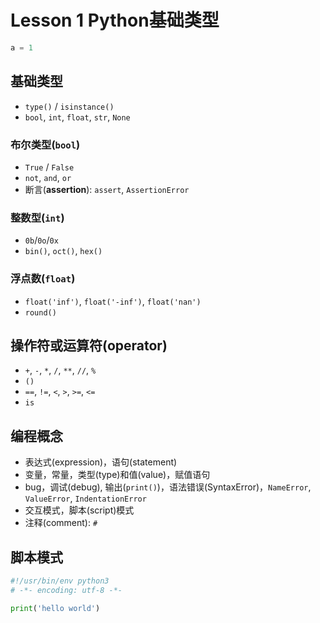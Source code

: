 # Lesson 1 Python基础类型

```python
a = 1
```

## 基础类型

- `type()` / `isinstance()`
- `bool`, `int`, `float`, `str`, `None`

### 布尔类型(`bool`)

- `True` / `False`
- `not`, `and`, `or`
- 断言(**assertion**): `assert`, `AssertionError`

### 整数型(`int`)

- `0b`/`0o`/`0x`
- `bin()`, `oct()`, `hex()`

### 浮点数(`float`)

- `float('inf')`, `float('-inf')`, `float('nan')`
- `round()`

## 操作符或运算符(operator)

- `+`, `-`, `*`, `/`, `**`, `//`, `%`
- `()`
- `==`, `!=`, `<`, `>`, `>=`, `<=`
- `is`

## 编程概念

- 表达式(expression)，语句(statement)
- 变量，常量，类型(type)和值(value)，赋值语句
- bug，调试(debug), 输出(`print()`)，语法错误(SyntaxError)，`NameError`, `ValueError`, `IndentationError`
- 交互模式，脚本(script)模式
- 注释(comment): `#`

## 脚本模式

```python
#!/usr/bin/env python3
# -*- encoding: utf-8 -*-

print('hello world')
```
